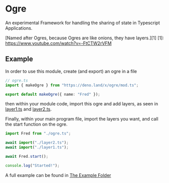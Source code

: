 # Ogre

An experimental Framework for handling the sharing of state in Typescript
Applications.

[Named after Ogres, because Ogres are like onions, they have layers.][1]
[1]: https://www.youtube.com/watch?v=-FtCTW2rVFM

## Example

In order to use this module, create (and export) an ogre in a file

```ts
// ogre.ts
import { makeOgre } from "https://deno.land/x/ogre/mod.ts";

export default makeOgre({ name: "Fred" });
```

then within your module code, import this ogre and add layers, as seen in
[layer1.ts](./example/layer1.ts) and [layer2.ts](./example/layer2.ts).

Finally, within your main program file, import the layers you want, and call the
start function on the ogre.

```ts
import Fred from "./ogre.ts";

await import("./layer2.ts");
await import("./layer1.ts");

await Fred.start();

console.log("Started!");
```

A full example can be found in [The Example Folder](./example/)
